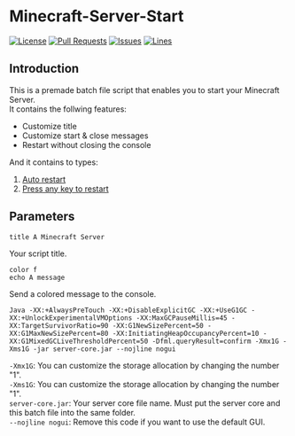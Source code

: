 # Minecraft-Server-Start
[![License](https://img.shields.io/badge/license-MIT-brightgreen?style=flat-square)](LICENSE) [![Pull Requests](https://img.shields.io/github/issues-pr-closed/katorlys/Minecraft-Server-Start?style=flat-square)](https://github.com/katorlys/Minecraft-Server-Start/pulls) [![Issues](https://img.shields.io/github/issues-closed/katorlys/Minecraft-Server-Start?style=flat-square)](https://github.com/katorlys/Minecraft-Server-Start/issues) [![Lines](https://img.shields.io/tokei/lines/github/katorlys/Minecraft-Server-Start?style=flat-square)](https://github.com/katorlys/Minecraft-Server-Start)

## Introduction
This is a premade batch file script that enables you to start your Minecraft Server.  
It contains the follwing features:
- Customize title
- Customize start & close messages
- Restart without closing the console

And it contains to types:
1. [Auto restart](Start-auto_restart.bat)
2. [Press any key to restart](Start-press_restart.bat)

## Parameters
```batch
title A Minecraft Server
```
Your script title.  

```batch
color f
echo A message
```
Send a colored message to the console.  

```batch
Java -XX:+AlwaysPreTouch -XX:+DisableExplicitGC -XX:+UseG1GC -XX:+UnlockExperimentalVMOptions -XX:MaxGCPauseMillis=45 -XX:TargetSurvivorRatio=90 -XX:G1NewSizePercent=50 -XX:G1MaxNewSizePercent=80 -XX:InitiatingHeapOccupancyPercent=10 -XX:G1MixedGCLiveThresholdPercent=50 -Dfml.queryResult=confirm -Xmx1G -Xms1G -jar server-core.jar --nojline nogui
```
`-Xmx1G`: You can customize the storage allocation by changing the number "1".  
`-Xms1G`: You can customize the storage allocation by changing the number "1".  
`server-core.jar`: Your server core file name. Must put the server core and this batch file into the same folder.  
`--nojline nogui`: Remove this code if you want to use the default GUI.